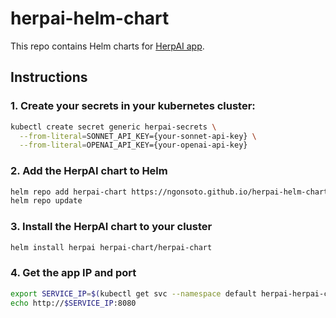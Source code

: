 # herpai-helm-chart
This repo contains Helm charts for [HerpAI app](https://github.com/openbiocure/HerpAI).

## Instructions

### 1. Create your secrets in your kubernetes cluster:

```bash
kubectl create secret generic herpai-secrets \
  --from-literal=SONNET_API_KEY={your-sonnet-api-key} \
  --from-literal=OPENAI_API_KEY={your-openai-api-key}
```

### 2. Add the HerpAI chart to Helm

```bash
helm repo add herpai-chart https://ngonsoto.github.io/herpai-helm-chart/
helm repo update
```

### 3. Install the HerpAI chart to your cluster

```bash
helm install herpai herpai-chart/herpai-chart
```

### 4. Get the app IP and port
```bash
export SERVICE_IP=$(kubectl get svc --namespace default herpai-herpai-chart --template "{{ range (index .status.loadBalancer.ingress 0) }}{{.}}{{ end }}")
echo http://$SERVICE_IP:8080
```
